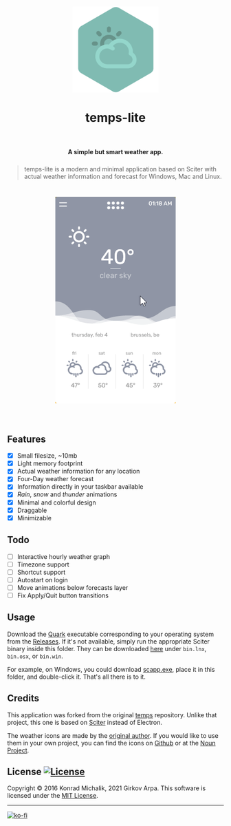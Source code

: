 <h1 align="center">
<a href="https://github.com/girkovarpa/temps-lite">
<img src="assets/app.png" alt="temps-lite" width="200"/></a><br/><br/>
temps-lite
<br/>
<br/>
</h1>

<h4 align="center">A simple but smart weather app.</h4>
<h5 align="center"></h5>

> temps-lite is a modern and minimal application based on Sciter with actual weather information and forecast for Windows, Mac and Linux.

<h1 align="center">
<img src="preview.gif" alt="temps-lite" width="280"/></a><br/><br/>
</h1>

## Features

- [x] Small filesize, ~10mb
- [x] Light memory footprint
- [x] Actual weather information for any location
- [x] Four-Day weather forecast
- [x] Information directly in your taskbar available
- [x] _Rain_, _snow_ and _thunder_ animations
- [x] Minimal and colorful design
- [x] Draggable
- [x] Minimizable

## Todo

- [ ] Interactive hourly weather graph
- [ ] Timezone support
- [ ] Shortcut support
- [ ] Autostart on login
- [ ] Move animations below forecasts layer
- [ ] Fix Apply/Quit button transitions

## Usage

Download the [Quark](https://quark.sciter.com/) executable corresponding to your operating system from the [Releases](https://github.com/GirkovArpa/temps-lite/releases).  If it's not available, simply run the appropriate Sciter binary inside this folder.  They can be downloaded [here](https://github.com/c-smile/sciter-sdk) under `bin.lnx`, `bin.osx`, or `bin.win`.

For example, on Windows, you could download [scapp.exe](https://github.com/c-smile/sciter-sdk/blob/master/bin.win/x32/scapp.exe), place it in this folder, and double-click it.  That's all there is to it.


## Credits

This application was forked from the original [temps](https://github.com/jackd248/temps) repository.  Unlike that project, this one is based on [Sciter](https://sciter.com/) instead of Electron.

The weather icons are made by the [original author](https://github.com/jackd248). If you would like to use them in your own project, you can find the icons on [Github](https://github.com/jackd248/weather-iconic) or at the [Noun Project](https://thenounproject.com/konradmichalik/collection/weather/).

## License [![License](https://img.shields.io/github/license/jackd248/temps.svg?style=flat-square)]()

Copyright © 2016 Konrad Michalik, 2021 Girkov Arpa. This software is licensed under the [MIT License](LICENSE).

___
[![ko-fi](https://ko-fi.com/img/githubbutton_sm.svg)](https://ko-fi.com/V7V43JLTO)
